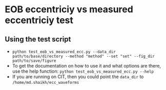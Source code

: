 # EOB eccentriciy vs measured eccentriciy test

## Using the test script
 - `python test_eob_vs_measured_ecc.py --data_dir path/to/base/directory --method "method" --set "set" --fig_dir path/to/save/figure`
 - To get the documentation on how to use it and what options are there, use the help function: `python test_eob_vs_measured_ecc.py --help`
 - If you are running on CIT, then you could point the `data_dir` to `/home/md.shaikh/ecc_waveforms`

